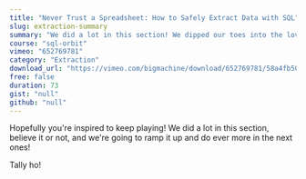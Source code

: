 ```yaml
---
title: "Never Trust a Spreadsheet: How to Safely Extract Data with SQL"
slug: extraction-summary
summary: "We did a lot in this section! We dipped our toes into the lovely world of SQL and we also learned that we should NEVER trust a spreadsheet!"
course: "sql-orbit"
vimeo: "652769781"
category: "Extraction"
download_url: "https://vimeo.com/bigmachine/download/652769781/58a4fb5087"
free: false
duration: 73
gist: "null"
github: "null"
---
```


Hopefully you're inspired to keep playing! We did a lot in this section, believe it or not, and we're going to ramp it up and do ever more in the next ones!

Tally ho!

